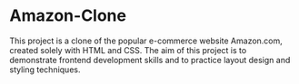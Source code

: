 # Amazon-Clone
This project is a clone of the popular e-commerce website Amazon.com, created solely with HTML and CSS. The aim of this project is to demonstrate frontend development skills and to practice layout design and styling techniques.
